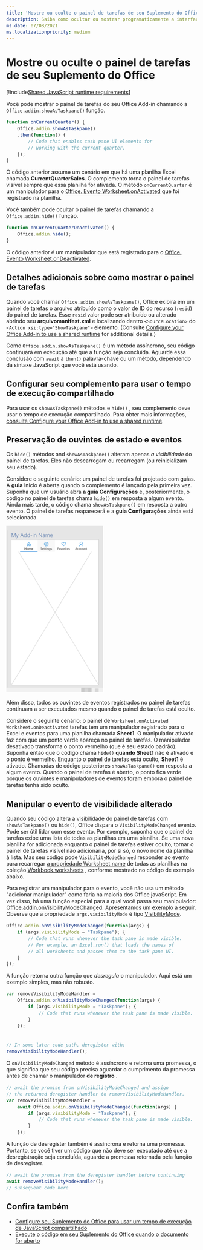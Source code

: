 ```yaml
---
title: 'Mostre ou oculte o painel de tarefas de seu Suplemento do Office '
description: Saiba como ocultar ou mostrar programaticamente a interface do usuário de um complemento enquanto ele é executado continuamente.
ms.date: 07/08/2021
ms.localizationpriority: medium
---
```


# <a name="show-or-hide-the-task-pane-of-your-office-add-in"></a>Mostre ou oculte o painel de tarefas de seu Suplemento do Office 

[!include[Shared JavaScript runtime requirements](../includes/shared-runtime-requirements-note.md)]

Você pode mostrar o painel de tarefas do seu Office Add-in chamando a `Office.addin.showAsTaskpane()` função.

```javascript
function onCurrentQuarter() {
    Office.addin.showAsTaskpane()
    .then(function() {
        // Code that enables task pane UI elements for
        // working with the current quarter.
    });
}
```

O código anterior assume um cenário em que há uma planilha Excel chamada **CurrentQuarterSales**. O complemento torna o painel de tarefas visível sempre que essa planilha for ativada. O método `onCurrentQuarter` é um manipulador para o [Office. Evento Worksheet.onActivated](/javascript/api/excel/excel.worksheet?view=excel-js-preview&preserve-view=true#excel-excel-worksheet-onactivated-member) que foi registrado na planilha.

Você também pode ocultar o painel de tarefas chamando a `Office.addin.hide()` função.

```javascript
function onCurrentQuarterDeactivated() {
    Office.addin.hide();
}
```

O código anterior é um manipulador que está registrado para o [Office. Evento Worksheet.onDeactivated](/javascript/api/excel/excel.worksheet?view=excel-js-preview&preserve-view=true#excel-excel-worksheet-ondeactivated-member).

## <a name="additional-details-on-showing-the-task-pane"></a>Detalhes adicionais sobre como mostrar o painel de tarefas

Quando você chamar `Office.addin.showAsTaskpane()`, Office exibirá em um painel de tarefas o arquivo atribuído como o valor de ID do recurso (`resid`) do painel de tarefas. Esse `resid` valor pode ser atribuído ou alterado abrindo seu **arquivomanifest.xml** e localizando dentro `<SourceLocation>` do `<Action xsi:type="ShowTaskpane">` elemento.
(Consulte [Configure your Office Add-in to use a shared runtime](configure-your-add-in-to-use-a-shared-runtime.md) for additional details.)

Como `Office.addin.showAsTaskpane()` é um método assíncrono, seu código continuará em execução até que a função seja concluída. Aguarde essa conclusão com `await` a `then()` palavra-chave ou um método, dependendo da sintaxe JavaScript que você está usando.

## <a name="configure-your-add-in-to-use-the-shared-runtime"></a>Configurar seu complemento para usar o tempo de execução compartilhado

Para usar os `showAsTaskpane()` métodos e `hide()` , seu complemento deve usar o tempo de execução compartilhado. Para obter mais informações, [consulte Configure your Office Add-in to use a shared runtime](configure-your-add-in-to-use-a-shared-runtime.md).

## <a name="preservation-of-state-and-event-listeners"></a>Preservação de ouvintes de estado e eventos

Os `hide()` métodos and `showAsTaskpane()` alteram apenas *a visibilidade* do painel de tarefas. Eles não descarregam ou recarregam (ou reinicializam seu estado).

Considere o seguinte cenário: um painel de tarefas foi projetado com guias. A **guia** Início é aberta quando o complemento é lançado pela primeira vez. Suponha que um usuário abra **a guia Configurações** e, posteriormente, o código no painel de tarefas chama `hide()` em resposta a algum evento. Ainda mais tarde, o código chama `showAsTaskpane()` em resposta a outro evento. O painel de tarefas reaparecerá e a **guia Configurações** ainda está selecionada.

![Uma captura de tela do painel de tarefas que tem quatro guias rotuladas Home, Configurações, Favoritos e Contas.](../images/TaskpaneWithTabs.png)

Além disso, todos os ouvintes de eventos registrados no painel de tarefas continuam a ser executados mesmo quando o painel de tarefas está oculto.

Considere o seguinte cenário: o painel de `Worksheet.onActivated` `Worksheet.onDeactivated` tarefas tem um manipulador registrado para o Excel e eventos para uma planilha chamada **Sheet1**. O manipulador ativado faz com que um ponto verde apareça no painel de tarefas. O manipulador desativado transforma o ponto vermelho (que é seu estado padrão). Suponha então que o código chama `hide()` **quando Sheet1** não é ativado e o ponto é vermelho. Enquanto o painel de tarefas está oculto, **Sheet1** é ativado. Chamadas de código posteriores `showAsTaskpane()` em resposta a algum evento. Quando o painel de tarefas é aberto, o ponto fica verde porque os ouvintes e manipuladores de eventos foram embora o painel de tarefas tenha sido oculto.

## <a name="handle-the-visibility-changed-event"></a>Manipular o evento de visibilidade alterado

Quando seu código altera a visibilidade do painel de tarefas com `showAsTaskpane()` ou `hide()`, Office dispara o `VisibilityModeChanged` evento. Pode ser útil lidar com esse evento. Por exemplo, suponha que o painel de tarefas exibe uma lista de todas as planilhas em uma planilha. Se uma nova planilha for adicionada enquanto o painel de tarefas estiver oculto, tornar o painel de tarefas visível não adicionaria, por si só, o novo nome da planilha à lista. Mas seu código pode `VisibilityModeChanged` responder ao evento para recarregar [a propriedade Worksheet.name](/javascript/api/excel/excel.worksheet#excel-excel-worksheet-name-member) de todas as planilhas na coleção [Workbook.worksheets](/javascript/api/excel/excel.workbook#excel-excel-workbook-worksheets-member) , conforme mostrado no código de exemplo abaixo.

Para registrar um manipulador para o evento, você não usa um método "adicionar manipulador" como faria na maioria dos Office javaScript. Em vez disso, há uma função especial para a qual você passa seu manipulador: [Office.addin.onVisibilityModeChanged](/javascript/api/office/office.addin#office-office-addin-onvisibilitymodechanged-member(1)). Apresentamos um exemplo a seguir. Observe que a propriedade `args.visibilityMode` é tipo [VisibilityMode](/javascript/api/office/office.visibilitymode).

```javascript
Office.addin.onVisibilityModeChanged(function(args) {
    if (args.visibilityMode = "Taskpane"); {
        // Code that runs whenever the task pane is made visible.
        // For example, an Excel.run() that loads the names of
        // all worksheets and passes them to the task pane UI.
    }
});
```

A função retorna outra função que *desregula* o manipulador. Aqui está um exemplo simples, mas não robusto.

```javascript
var removeVisibilityModeHandler =
    Office.addin.onVisibilityModeChanged(function(args) {
        if (args.visibilityMode = "Taskpane"); {
            // Code that runs whenever the task pane is made visible.
        }
    });


// In some later code path, deregister with:
removeVisibilityModeHandler();
```

O `onVisibilityModeChanged` método é assíncrono e retorna uma promessa, o que significa que seu código precisa aguardar o cumprimento da promessa antes de chamar o manipulador **de registro** .

```javascript
// await the promise from onVisibilityModeChanged and assign
// the returned deregister handler to removeVisibilityModeHandler.
var removeVisibilityModeHandler =
    await Office.addin.onVisibilityModeChanged(function(args) {
        if (args.visibilityMode = "Taskpane"); {
            // Code that runs whenever the task pane is made visible.
        }
    });
```

A função de desregister também é assíncrona e retorna uma promessa. Portanto, se você tiver um código que não deve ser executado até que a desregistração seja concluída, aguarde a promessa retornada pela função de desregister.

```javascript
// await the promise from the deregister handler before continuing
await removeVisibilityModeHandler();
// subsequent code here
```

## <a name="see-also"></a>Confira também

- [Configure seu Suplemento do Office para usar um tempo de execução de JavaScript compartilhado](configure-your-add-in-to-use-a-shared-runtime.md)
- [Execute o código em seu Suplemento do Office quando o documento for aberto](run-code-on-document-open.md)
